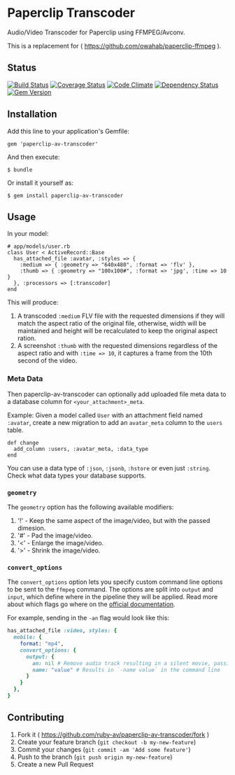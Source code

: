 # Paperclip Transcoder

Audio/Video Transcoder for Paperclip using FFMPEG/Avconv.

This is a replacement for ( https://github.com/owahab/paperclip-ffmpeg ).

## Status

[![Build Status](https://travis-ci.org/ruby-av/paperclip-av-transcoder.svg?branch=master)](https://travis-ci.org/ruby-av/paperclip-av-transcoder)
[![Coverage Status](https://coveralls.io/repos/ruby-av/paperclip-av-transcoder/badge.png?branch=master)](https://coveralls.io/r/ruby-av/paperclip-av-transcoder?branch=master)
[![Code Climate](https://codeclimate.com/github/ruby-av/paperclip-av-transcoder/badges/gpa.svg)](https://codeclimate.com/github/ruby-av/paperclip-av-transcoder)
[![Dependency Status](https://gemnasium.com/ruby-av/paperclip-av-transcoder.svg)](https://gemnasium.com/ruby-av/paperclip-av-transcoder)
[![Gem Version](https://badge.fury.io/rb/paperclip-av-transcoder.svg)](http://badge.fury.io/rb/paperclip-av-transcoder)

## Installation

Add this line to your application's Gemfile:

    gem 'paperclip-av-transcoder'

And then execute:

    $ bundle

Or install it yourself as:

    $ gem install paperclip-av-transcoder

## Usage

In your model:

    # app/models/user.rb
    class User < ActiveRecord::Base
      has_attached_file :avatar, :styles => {
        :medium => { :geometry => "640x480", :format => 'flv' },
        :thumb => { :geometry => "100x100#", :format => 'jpg', :time => 10 }
      }, :processors => [:transcoder]
    end

This will produce:

1. A transcoded `:medium` FLV file with the requested dimensions if they will match the aspect ratio of the original file, otherwise, width will be maintained and height will be recalculated to keep the original aspect ration.
2. A screenshot `:thumb` with the requested dimensions regardless of the aspect ratio and with `:time => 10`, it captures a frame from the 10th second of the video.

### Meta Data

Then paperclip-av-transcoder can optionally add uploaded file meta data to a database column for `<your_attachment>_meta`.

Example: Given a model called `User` with an attachment field named `:avatar`, create a new migration to add an `avatar_meta` column to the `users` table.
```
def change
  add_column :users, :avatar_meta, :data_type
end
```
You can use a data type of `:json`, `:jsonb`, `:hstore`  or even just `:string`. Check what data types your database supports.

### `geometry`

The `geometry` option has the following available modifiers:

1. '!' - Keep the same aspect of the image/video, but with the passed dimesion.
2. '#' - Pad the image/video.
3. '<' - Enlarge the image/video.
4. '>' - Shrink the image/video.

### `convert_options`

The `convert_options` option lets you specify custom command line options to be sent to the `ffmpeg` command. The options are split into `output` and `input`, which define where in the pipeline they will be applied. Read more about which flags go where on the [official documentation](https://ffmpeg.org/ffmpeg.html).

For example, sending in the `-an` flag would look like this:

```ruby
has_attached_file :video, styles: {
  mobile: {
    format: "mp4",
    convert_options: {
      output: {
        an: nil # Remove audio track resulting in a silent movie, passing in nil results in `-an`,
        name: "value" # Results in `-name value` in the command line
      }
    }
  },
}
```

## Contributing

1. Fork it ( https://github.com/ruby-av/paperclip-av-transcoder/fork )
2. Create your feature branch (`git checkout -b my-new-feature`)
3. Commit your changes (`git commit -am 'Add some feature'`)
4. Push to the branch (`git push origin my-new-feature`)
5. Create a new Pull Request

